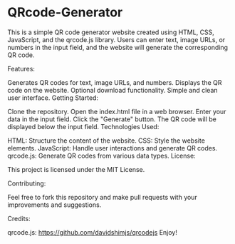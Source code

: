 # QRcode-Generator
This is a simple QR code generator website created using HTML, CSS, JavaScript, and the qrcode.js library. Users can enter text, image URLs, or numbers in the input field, and the website will generate the corresponding QR code.

Features:

Generates QR codes for text, image URLs, and numbers.
Displays the QR code on the website.
Optional download functionality.
Simple and clean user interface.
Getting Started:

Clone the repository.
Open the index.html file in a web browser.
Enter your data in the input field.
Click the "Generate" button.
The QR code will be displayed below the input field.
Technologies Used:

HTML: Structure the content of the website.
CSS: Style the website elements.
JavaScript: Handle user interactions and generate QR codes.
qrcode.js: Generate QR codes from various data types.
License:

This project is licensed under the MIT License.

Contributing:

Feel free to fork this repository and make pull requests with your improvements and suggestions.

Credits:

qrcode.js: https://github.com/davidshimjs/qrcodejs
Enjoy!
